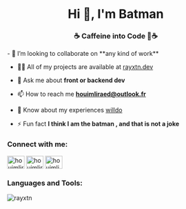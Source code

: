 <h1 align="center">Hi 👋, I'm Batman</h1>
<h3 align="center">☕ Caffeine into Code 🥂☕</h3>
- 👯 I’m looking to collaborate on **any kind of work**

- 👨‍💻 All of my projects are available at [rayxtn.dev](rayxtn.dev)

- 💬 Ask me about **front or backend dev**

- 📫 How to reach me **houimliraed@outlook.fr**

- 📄 Know about my experiences [willdo](willdo)

- ⚡ Fun fact **I think I am the batman , and that is not a joke**

<h3 align="left">Connect with me:</h3>
<p align="left">
<a href="https://twitter.com/houimliraed" target="blank"><img align="center" src="https://raw.githubusercontent.com/rahuldkjain/github-profile-readme-generator/master/src/images/icons/Social/twitter.svg" alt="houimliraed" height="30" width="40" /></a>
<a href="https://linkedin.com/in/houimliraed" target="blank"><img align="center" src="https://raw.githubusercontent.com/rahuldkjain/github-profile-readme-generator/master/src/images/icons/Social/linked-in-alt.svg" alt="houimliraed" height="30" width="40" /></a>
<a href="https://instagram.com/houimli.raed" target="blank"><img align="center" src="https://raw.githubusercontent.com/rahuldkjain/github-profile-readme-generator/master/src/images/icons/Social/instagram.svg" alt="houimli.raed" height="30" width="40" /></a>
</p>

<h3 align="left">Languages and Tools:</h3>


<p><img align="center" src="https://github-readme-stats.vercel.app/api/top-langs?username=rayxtn&show_icons=true&locale=en&layout=compact" alt="rayxtn" /></p>
